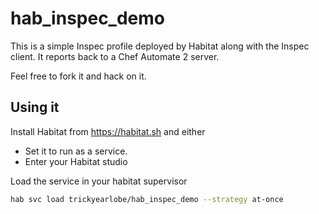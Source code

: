 # hab_inspec_demo

This is a simple Inspec profile deployed by Habitat along with the Inspec client. It reports back to a Chef Automate 2 server.

Feel free to fork it and hack on it.

## Using it

Install Habitat from https://habitat.sh and either

* Set it to run as a service.
* Enter your Habitat studio

Load the service in your habitat supervisor

``` bash
hab svc load trickyearlobe/hab_inspec_demo --strategy at-once
```
